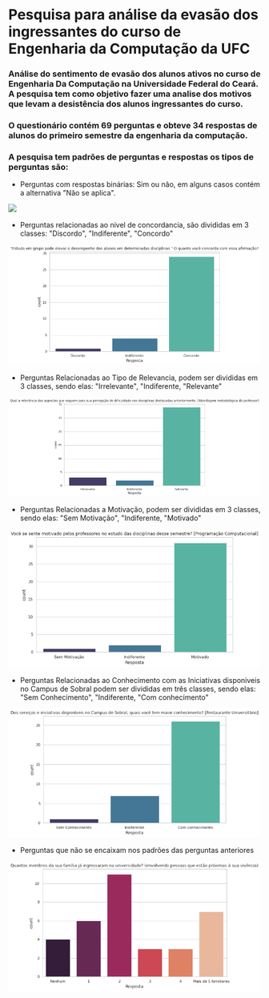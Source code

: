 # Pesquisa para análise da evasão dos ingressantes do curso de Engenharia da Computação da UFC

### Análise do sentimento de evasão dos alunos ativos no curso de Engenharia Da Computação na Universidade Federal do Ceará. A pesquisa tem como objetivo fazer uma analise dos motivos que levam a desistência dos alunos ingressantes do curso.

### O questionário contém 69 perguntas e obteve 34 respostas de alunos do primeiro semestre da engenharia da computação.

### A pesquisa tem padrões de perguntas e respostas os tipos de perguntas são:

  - Perguntas com respostas binárias: Sim ou não, em alguns casos contém a alternativa "Não se aplica".
  
  <img src="imagens/.png"  />
  
  - Perguntas relacionadas ao nivel de concordancia, são divididas em 3 classes: "Discordo", "Indiferente", "Concordo"
  
  <img src="imagens/2.png"  />
  
  - Perguntas Relacionadas ao Tipo de Relevancia, podem ser divididas em 3 classes, sendo elas: "Irrelevante", "Indiferente, "Relevante"
  
  <img src="imagens/3.png"  />
  
  - Perguntas Relacionadas a Motivação, podem ser divididas em 3 classes, sendo elas: "Sem Motivação", "Indiferente, "Motivado"
  
  <img src="imagens/4.png"  />
  
  - Perguntas Relacionadas ao Conhecimento com as Iniciativas disponiveis no Campus de Sobral podem ser divididas em três classes, sendo elas: "Sem Conhecimento", "Indiferente, "Com conhecimento"
  
  <img src="imagens/5.png"  />
  
  - Perguntas que não se encaixam nos padrões das perguntas anteriores
  
  <img src="imagens/6.png"  />


